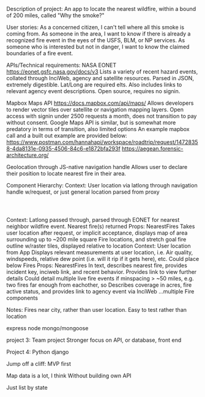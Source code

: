 Description of project:
An app to locate the nearest wildfire, within a bound of 200 miles, called "Why the smoke?"

User stories:
As a concerned citizen, I can't tell where all this smoke is coming from. 
As someone in the area, I want to know if there is already a recognized fire event in the eyes of the USFS, BLM, or NP services.
As someone who is interested but not in danger, I want to know the claimed boundaries of a fire event.

APIs/Technical requirements:
NASA EONET
https://eonet.gsfc.nasa.gov/docs/v3
Lists a variety of recent hazard events, collated through InciWeb, agency and satellite resources.
Parsed in JSON, extremely digestible. Lat/Long are required elts. Also includes links to relevant agency event descriptions.
Open source, requires no signin.

Mapbox Maps API
https://docs.mapbox.com/api/maps/
Allows developers to render vector tiles over satellite or navigation mapping layers.
Open access with signin under 2500 requests a month, does not transition to pay without consent. 
Google Maps API is similar, but is somewhat more predatory in terms of transition, also limited options
An example mapbox call and a built out example are provided below:
https://www.postman.com/hannahapi/workspace/roadtrip/request/14728358-4da8131e-0935-4506-84c6-e1872bfa293f
https://aegean.forensic-architecture.org/ 

Geolocation through JS-native navigation handle
Allows user to declare their position to locate nearest fire in their area.



Component Hierarchy:
<App> Context: User location via latlong through navigation handle w/request, or just general location parsed from proxy
    <header>
    </header>
    <main>
        <Incident> Context: Latlong passed through, parsed through EONET for nearest neighbor wildfire event. Nearest fire(s) returned
            <Map> Props: NearestFires
                Takes user location after request, or implicit acceptance, displays map of area surrounding up to ~200 mile square
                Fire locations, and stretch goal fire outline w/raster tiles, displayed relative to location
            </Map>
            <Area> Context: User location from App
                Displays relevant measurements at user location, i.e. Air quality, windspeeds, relative dew point (i.e. will it rip if it gets here), etc.
                Could place below Fires
            </Area>
            <Fires> Props: NearestFires
                In text, describes nearest fire, provides incident key, inciweb link, and recent behavior. Provides link to view further details
                Could detail multiple live fire events if minspacing > ~50 miles, e.g. two fires far enough from eachother, so
                <Fire>
                    Describes coverage in acres, fire active status, and provides link to agency event via InciWeb
                </Fire>
                ...multiple Fire components
            </Fires>
        </Incident>
    </main>
    <footer> 
    </footer>
</App>



Notes:
Fires near city, rather than user location. 
Easy to test rather than location

express
node
mongo/mongoose


project 3:
Team project
Stronger focus on API, or database, front end


Project 4:
Python django

Jump off a cliff: 
MVP first

Map data is a lot, I think 
Without building own API

Just list by state

